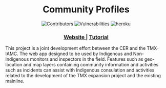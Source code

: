 <h1 align="center">Community Profiles</h1>

<div align="center">
  <!-- contributors welcome -->
  <a>
    <img src="https://img.shields.io/badge/contributions-welcome-brightgreen.svg?style=flat" alt="Contributors" />
  </a>
  <!-- Known Vulnerabilities -->
  <a>
    <img src="https://snyk.io/test/github/mbradds/community-profiles/badge.svg?targetFile=package.json" alt="Vulnerabilities" />
  </a>
  <!-- Website up -->
  <a>
    <img src="https://img.shields.io/website?down_color=red&down_message=down&up_color=green&up_message=up&url=https://www.iamc-tmx-community-profiles.ca/" alt="heroku" />
  </a>
</div>

<div align="center">
  <h3>
    <a href="https://www.iamc-tmx-community-profiles.ca/">
      Website
    </a>
    <span> | </span>
    <a href="https://www.iamc-tmx-community-profiles.ca/tutorial.html">
      Tutorial
    </a>
  </h3>
</div>

This project is a joint development effort between the CER and the TMX-IAMC. The web app designed to be used by Indigenous and Non-Indigenous monitors and inspectors in the field. Features such as geo-location and map layers containing community information and activities such as incidents can assist with Indigenous consulation and activities related to the development of the TMX expansion project and the existing mainline.
